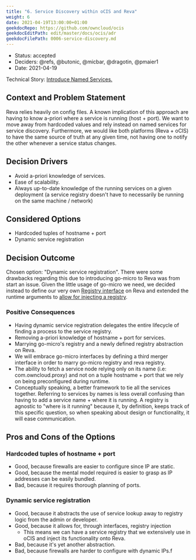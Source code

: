 ```yaml
---
title: "6. Service Discovery within oCIS and Reva"
weight: 6
date: 2021-04-19T13:00:00+01:00
geekdocRepo: https://github.com/owncloud/ocis
geekdocEditPath: edit/master/docs/ocis/adr
geekdocFilePath: 0006-service-discovery.md
---
```


* Status: accepted
* Deciders: @refs, @butonic, @micbar, @dragotin, @pmaier1
* Date: 2021-04-19

Technical Story: [Introduce Named Services.](https://github.com/cs3org/reva/pull/1509)

## Context and Problem Statement

Reva relies heavily on config files. A known implication of this approach are having to know a-priori where a service is running (host + port). We want to move away from hardcoded values and rely instead on named services for service discovery. Furthermore, we would like both platforms (Reva + oCIS) to have the same source of truth at any given time, not having one to notify the other whenever a service status changes.

## Decision Drivers

* Avoid a-priori knowledge of services.
* Ease of scalability.
* Always up-to-date knowledge of the running services on a given deployment (a service registry doesn't have to necessarily be running on the same machine / network)

## Considered Options

* Hardcoded tuples of hostname + port
* Dynamic service registration

## Decision Outcome

Chosen option: "Dynamic service registration". There were some drawbacks regarding this due to introducing go-micro to Reva was from start an issue. Given the little usage of go-micro we need, we decided instead to define our very own [Registry interface](https://github.com/refs/reva/blob/58d013a7509d1941834e1bc814e9a9fa8bff00b1/pkg/registry/registry.go#L22-L35) on Reva and extended the runtime arguments to [allow for injecting a registry](https://github.com/refs/reva/blob/58d013a7509d1941834e1bc814e9a9fa8bff00b1/cmd/revad/runtime/option.go#L53-L58).

### Positive Consequences

* Having dynamic service registration delegates the entire lifecycle of finding a process to the service registry.
* Removing a-priori knowledge of hostname + port for services.
* Marrying go-micro's registry and a newly defined registry abstraction on Reva.
* We will embrace go-micro interfaces by defining a third merger interface in order to marry go-micro registry and reva registry.
* The ability to fetch a service node relying only on its name (i.e: com.owncloud.proxy) and not on a tuple hostname + port that we rely on being preconfigured during runtime.
* Conceptually speaking, a better framework to tie all the services together. Referring to services by names is less overall confusing than having to add a service name + where it is running. A registry is agnostic to "where is it running" because it, by definition, keeps track of this specific question, so when speaking about design or functionality, it will ease communication.

## Pros and Cons of the Options

### Hardcoded tuples of hostname + port

* Good, because firewalls are easier to configure since IP are static.
* Good, because the mental model required is easier to grasp as IP addresses can be easily bundled.
* Bad, because it requires thorough planning of ports.

### Dynamic service registration

* Good, because it abstracts the use of service lookup away to registry logic from the admin or developer.
* Good, because it allows for, through interfaces, registry injection
  * This means we can have a service registry that we extensively use in oCIS and inject its functionality onto Reva.
* Bad, because it's yet another abstraction.
* Bad, because firewalls are harder to configure with dynamic IPs.f
